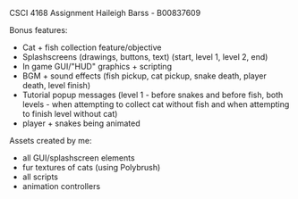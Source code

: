 CSCI 4168 Assignment
Haileigh Barss - B00837609


Bonus features:
- Cat + fish collection feature/objective
- Splashscreens (drawings, buttons, text) (start, level 1, level 2, end)
- In game GUI/"HUD" graphics + scripting
- BGM + sound effects (fish pickup, cat pickup, snake death, player death, level finish)
- Tutorial popup messages (level 1 - before snakes and before fish, both levels - when attempting to collect cat without fish and when attempting to finish level without cat)
- player + snakes being animated


Assets created by me:
- all GUI/splashscreen elements
- fur textures of cats (using Polybrush)
- all scripts
- animation controllers